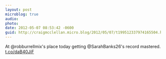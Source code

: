 ```yaml
---
layout: post
microblog: true
audio: 
photo: 
date: 2012-05-07 08:53:42 -0600
guid: http://craigmcclellan.micro.blog/2012/05/07/t199512337974165504.html
---
```

At @robburrellmix's place today getting @SarahBanks26's record mastered.  [t.co/daB40JiF](http://t.co/daB40JiF)
